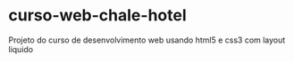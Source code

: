 # curso-web-chale-hotel
Projeto do curso de desenvolvimento web usando html5 e css3 com layout liquido
